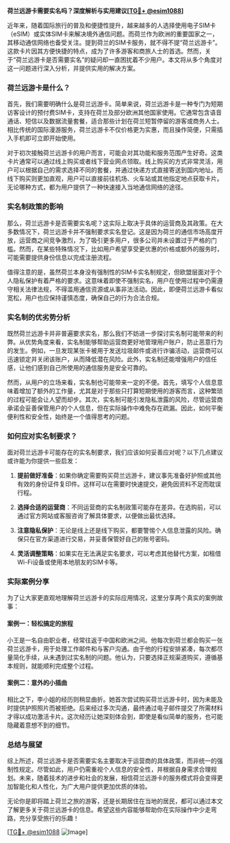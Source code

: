 **荷兰远游卡需要实名吗？深度解析与实用建议[[TG💪+ @esim1088](https://t.me/s/esim1088)]**

近年来，随着国际旅行的普及和便捷性提升，越来越多的人选择使用电子SIM卡（eSIM）或实体SIM卡来解决境外通信问题。而荷兰作为欧洲的重要国家之一，其移动通信网络也备受关注。提到荷兰的SIM卡服务，就不得不提“荷兰远游卡”。这款卡片因其方便快捷的特点，成为了许多游客和商旅人士的首选。然而，关于“荷兰远游卡是否需要实名”的疑问却一直困扰着不少用户。本文将从多个角度对这一问题进行深入分析，并提供实用的解决方案。

### 荷兰远游卡是什么？

首先，我们需要明确什么是荷兰远游卡。简单来说，荷兰远游卡是一种专门为短期访客设计的预付费SIM卡，支持在荷兰及部分欧洲其他国家使用。它通常包含语音通话、短信以及数据流量套餐，适合那些计划在荷兰短暂停留的游客或商务人士。相比传统的国际漫游服务，荷兰远游卡不仅价格更为实惠，而且操作简便，只需插入手机即可立即开始使用。

对于初次接触荷兰远游卡的用户而言，可能会对其功能和服务范围产生好奇。这类卡片通常可以通过线上购买或者线下营业网点领取。线上购买的方式非常灵活，用户可以根据自己的需求选择不同的套餐，并通过快递方式直接寄送到国内地址。而线下购买则更加直观，用户可以直接前往机场、火车站或其他指定地点获取卡片。无论哪种方式，都为用户提供了一种快速接入当地通信网络的途径。

### 实名制政策的影响

那么，荷兰远游卡是否需要实名呢？这实际上取决于具体的运营商及其政策。在大多数情况下，荷兰远游卡并不强制要求实名登记。这是因为荷兰的通信市场高度开放，运营商之间竞争激烈，为了吸引更多用户，很多公司并未设置过于严格的门槛。然而，在某些特殊情况下，比如用户希望享受更优惠的价格或额外的服务时，可能需要提供身份信息以完成注册流程。

值得注意的是，虽然荷兰本身没有强制性的SIM卡实名制规定，但欧盟层面对于个人隐私保护有着严格的要求。这意味着即使不强制实名，用户在使用过程中仍需遵守相关法律法规，不得滥用通信资源或从事非法活动。因此，即便荷兰远游卡看似宽松，用户也应保持谨慎态度，确保自己的行为合法合规。

### 实名制的优劣势分析

既然荷兰远游卡并非普遍要求实名，那么我们不妨进一步探讨实名制可能带来的利弊。从优势角度来看，实名制能够帮助运营商更好地管理用户账户，防止恶意行为的发生。例如，一旦发现某张卡被用于发送垃圾邮件或进行诈骗活动，运营商可以迅速锁定并关闭该账户，从而降低潜在风险。此外，实名制还能增强用户的信任感，让他们感到自己所使用的通信服务是安全可靠的。

然而，从用户的立场来看，实名制也可能带来一定的不便。首先，填写个人信息意味着增加了额外的工作量，尤其是对于那些只打算短期使用的游客而言，这种繁琐的过程可能会让人望而却步。其次，实名制可能引发隐私泄露的风险，尽管运营商承诺会妥善保管用户的个人信息，但在实际操作中难免存在疏漏。因此，如何平衡便利性和安全性，始终是一个值得思考的问题。

### 如何应对实名制要求？

面对荷兰远游卡可能存在的实名制要求，我们应该如何妥善应对呢？以下几点建议或许能为你提供一些启发：

1. **提前做好准备**：如果你确定需要购买荷兰远游卡，建议事先准备好护照或其他有效的身份证件复印件。这样可以在需要时快速提交，避免因资料不足而耽误行程。
   
2. **选择合适的运营商**：不同运营商的实名制政策可能存在差异。在选购前，可以通过官方网站或客服咨询了解具体要求，以便做出最优选择。

3. **注意隐私保护**：无论是线上还是线下购买，都要警惕个人信息泄露的风险。确保只在官方渠道进行交易，并妥善保管好自己的账号密码。

4. **灵活调整策略**：如果实在无法满足实名要求，可以考虑其他替代方案，如租借Wi-Fi设备或使用本地朋友的SIM卡等。

### 实际案例分享

为了让大家更直观地理解荷兰远游卡的实际应用情况，这里分享两个真实的案例故事：

#### 案例一：轻松搞定的旅程

小王是一名自由职业者，经常往返于中国和欧洲之间。他每次到荷兰都会购买一张荷兰远游卡，用于处理工作邮件和与客户沟通。由于他的行程安排紧凑，每次都尽量简化手续，从未遇到过实名制的问题。他认为，只要选择正规渠道购买，遵循基本规则，就能顺利完成整个过程。

#### 案例二：意外的小插曲

相比之下，李小姐的经历则稍显曲折。她首次尝试购买荷兰远游卡时，因为未能及时提供护照照片而被拒绝。后来经过多次沟通，最终通过电子邮件提交了所需材料才得以成功激活卡片。这次经历让她深刻体会到，即使是看似简单的服务，也可能隐藏着意想不到的细节。

### 总结与展望

综上所述，荷兰远游卡是否需要实名主要取决于运营商的具体政策，而非统一的强制性规定。尽管如此，用户仍需重视个人信息的安全性，并根据自身需求合理规划。未来，随着技术的进步和社会的发展，相信荷兰远游卡的服务模式将会变得更加智能化和人性化，为广大用户提供更加优质的体验。

无论你是即将踏上荷兰之旅的游客，还是长期居住在当地的居民，都可以通过本文了解更多关于荷兰远游卡的信息。希望这些内容能够帮助你在实际操作中少走弯路，充分享受旅行的乐趣！

[[TG💪+ @esim1088](https://t.me/s/esim1088) ![Image](https://i.postimg.cc/4NQfJmqS/Snipaste-2025-05-13-00-14-12.png)]